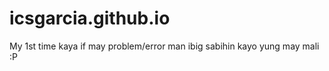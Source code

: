 # icsgarcia.github.io

My 1st time kaya if may problem/error man ibig sabihin kayo yung may mali :P
